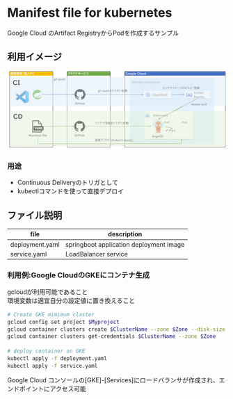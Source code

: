 # Manifest file for kubernetes
Google Cloud のArtifact RegistryからPodを作成するサンプル

## 利用イメージ
![scope](https://github.com/hiramatsu136/candd2022/raw/images/hiramatsu/kubernetes/springbootapi/scope.png)

### 用途
- Continuous Deliveryのトリガとして
- kubectlコマンドを使って直接デプロイ

## ファイル説明
| file | description |
| -- | -- |
|deployment.yaml | springboot application deployment image |
|service.yaml | LoadBalancer service |

### 利用例:Google CloudのGKEにコンテナ生成
gcloudが利用可能であること  
環境変数は適宜自分の設定値に置き換えること

```bash
# Create GKE mimimum claster
gcloud config set project $Myproject
gcloud container clusters create $ClusterName --zone $Zone --disk-size 10 --machine-type e2-small --num-nodes 1
gcloud container clusters get-credentials $ClusterName --zone $Zone

# deploy container on GKE
kubectl apply -f deployment.yaml
kubectl apply -f service.yaml
```
Google Cloud コンソールの[GKE]-[Services]にロードバランサが作成され、エンドポイントにアクセス可能

